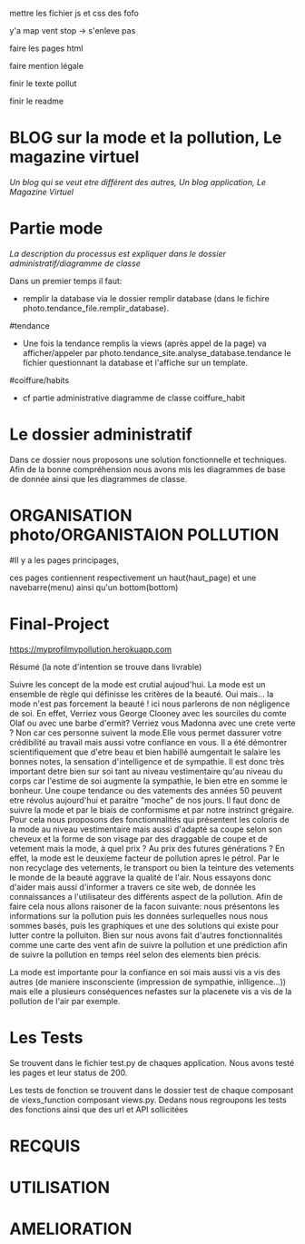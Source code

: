 mettre les fichier js et css des fofo

y'a map vent stop -> s'enleve pas 

faire les pages html

faire mention légale 

finir le texte pollut 

finir le readme



# BLOG sur la mode et la pollution, Le magazine virtuel

<em>Un blog qui se veut etre différent des autres, Un blog application, Le Magazine Virtuel</em>

# Partie mode

<em>La description du processus est expliquer dans le dossier administratif/diagramme de classe</em>


Dans un premier temps il faut:

- remplir la database via le dossier remplir database (dans le fichire photo.tendance_file.remplir_database).



#tendance
- Une fois la tendance remplis la views (après appel de la page) va afficher/appeler par photo.tendance_site.analyse_database.tendance le fichier
questionnant la database et l'affiche sur un template.

#coiffure/habits

- cf partie administrative diagramme de classe coiffure_habit








# Le dossier administratif

Dans ce dossier nous proposons une solution fonctionnelle et techniques. Afin de la bonne compréhension nous avons mis les diagrammes de base de donnée ainsi que les diagrammes de classe.

# ORGANISATION photo/ORGANISTAION POLLUTION

#Il y a les pages principages,

ces pages contiennent respectivement un haut(haut_page) et une navebarre(menu) ainsi qu'un bottom(bottom)






# Final-Project


https://myprofilmypollution.herokuapp.com

Résumé (la note d'intention se trouve dans livrable)


Suivre les concept de la mode est crutial aujoud'hui. La mode est un ensemble de règle qui définisse les critères de la beauté. Oui mais... la mode n'est pas forcement la beauté ! ici nous parlerons de non négligence de soi. En effet, Verriez vous George Clooney avec les sourciles du comte Olaf ou avec une barbe d'ermit? Verriez vous Madonna avec une crete verte ? Non car ces personne suivent la mode.Elle vous permet dassurer votre crédibilité au travail mais aussi votre confiance en vous. Il a été démontrer scientifiquement que  d'etre beau et bien habillé aumgentait le salaire les bonnes notes, la sensation d'intelligence et de sympathie.  Il est donc très important detre bien sur soi tant au niveau vestimentaire qu'au niveau du corps car l'estime de soi augmente la sympathie, le bien etre en somme le bonheur. Une coupe tendance ou des vatements des années 50 peuvent etre révolus aujourd'hui  et paraitre "moche" de nos jours. Il faut donc de suivre la mode et par le biais de conformisme et par notre instrinct grégaire. Pour cela nous proposons des fonctionnalités qui présentent les coloris de la mode au niveau vestimentaire mais aussi d'adapté sa coupe selon son cheveux et la forme de son visage par des draggable de coupe et de vetement mais la mode, à quel prix ? Au prix des futures générations ? En effet, la mode est le deuxieme facteur de pollution apres le pétrol. Par le non recyclage des vetements, le transport ou bien la teinture des vetements le monde de la beauté aggrave la qualité de l'air. Nous essayons donc d'aider mais aussi d'informer a travers ce site web, de donnée les connaissances a l'utilisateur des différents aspect de la pollution. Afin de faire cela nous allons raisoner de la facon suivante:  nous présentons les informations sur la pollution puis les données surlequelles nous nous sommes basés,  puis les graphiques et une des solutions qui existe pour lutter contre la polluiton.  Bien sur nous avons fait d'autres fonctionnalités comme
une carte des vent afin de suivre la pollution et une prédiction afin de suivre la pollution en temps réel selon
des elements bien précis.

La mode est importante pour la confiance en soi mais 
aussi vis a vis des autres (de maniere insconsciente (impression de sympathie, inlligence...))
mais elle a plusieurs conséquences nefastes sur la placenete vis a vis de la pollution de l'air par exemple.


# Les Tests

Se trouvent dans le fichier test.py de chaques application. Nous avons testé les pages et leur status de 200.

Les tests de fonction se trouvent dans le dossier test de chaque composant de viexs_function composant views.py. Dedans nous regroupons les tests des fonctions ainsi que des url et API sollicitées

# RECQUIS


# UTILISATION 

# AMELIORATION
